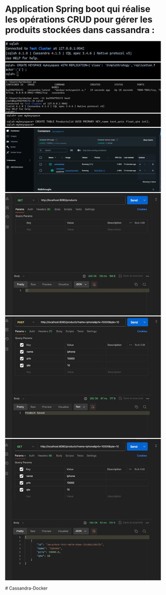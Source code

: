 <h1>Application Spring boot qui réalise les opérations CRUD pour gérer les produits stockées dans cassandra :</h1>


<img src="image/img1.png"/>

<img src="image/img2.png"/>

<img src="image/img3.png"/>
<img src="image/img4.png">
<img src="image/img8.png"/>

<img src="image/img5.png"/>

<img src="image/img6.png"/>

<img src="image/img7.png"/>


#   C a s s a n d r a - D o c k e r 
 
 